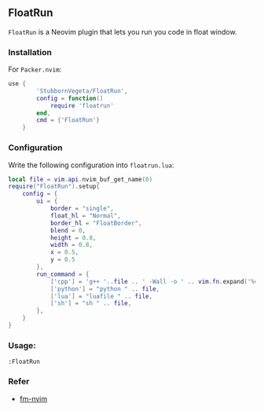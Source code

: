 ## FloatRun
`FloatRun` is a Neovim plugin that lets you run you code in float window.

### Installation
For `Packer.nvim`:
```lua
use {
        'StubbornVegeta/FloatRun',
        config = function()
            require 'floatrun'
        end,
        cmd = {'FloatRun'}
    }
```

### Configuration

Write the following configuration into `floatrun.lua`:
```lua
local file = vim.api.nvim_buf_get_name(0)
require("FloatRun").setup{
    config = {
        ui = {
            border = "single",
            float_hl = "Normal",
            border_hl = "FloatBorder",
            blend = 0,
            height = 0.8,
            width = 0.8,
            x = 0.5,
            y = 0.5
        },
        run_command = {
            ['cpp'] = 'g++ '..file .. ' -Wall -o ' .. vim.fn.expand('%<') .. ' && ./' .. vim.fn.expand('%<'),
            ['python'] = "python " .. file,
            ['lua'] = "luafile " .. file,
            ['sh'] = "sh " .. file,
        },
    }
}

```

### Usage:

```
:FloatRun
```

### Refer
- [fm-nvim](https://github.com/is0n/fm-nvim/)
